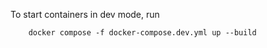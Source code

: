 To start containers in dev mode, run
```
    docker compose -f docker-compose.dev.yml up --build
```
